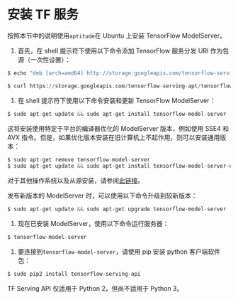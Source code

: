 # 安装 TF 服务

按照本节中的说明使用`aptitude`在 Ubuntu 上安装 TensorFlow ModelServer。

1.  首先，在 shell 提示符下使用以下命令添加 TensorFlow 服务分发 URI 作为包源（一次性设置）：

```py
$ echo "deb [arch=amd64] http://storage.googleapis.com/tensorflow-serving-apt stable tensorflow-model-server tensorflow-model-server-universal" | sudo tee /etc/apt/sources.list.d/tensorflow-serving.list

$ curl https://storage.googleapis.com/tensorflow-serving-apt/tensorflow-serving.release.pub.gpg | sudo apt-key add -
```

1.  在 shell 提示符下使用以下命令安装和更新 TensorFlow ModelServer：

```py
$ sudo apt-get update && sudo apt-get install tensorflow-model-server
```

这将安装使用特定于平台的编译器优化的 ModelServer 版本，例如使用 SSE4 和 AVX 指令。但是，如果优化版本安装在旧计算机上不起作用，则可以安装通用版本：

```py
$ sudo apt-get remove tensorflow-model-server
$ sudo apt-get update && sudo apt-get install tensorflow-model-server-universal
```

对于其他操作系统以及从源安装，请参阅[此链接](https://www.tensorflow.org/serving/setup)。

发布新版本的 ModelServer 时，可以使用以下命令升级到较新版本：

```py
$ sudo apt-get update && sudo apt-get upgrade tensorflow-model-server
```

1.  现在已安装 ModelServer，使用以下命令运行服务器：

```py
$ tensorflow-model-server
```

1.  要连接到`tensorflow-model-server`，请使用 pip 安装 python 客户端软件包：

```py
$ sudo pip2 install tensorflow-serving-api
```

TF Serving API 仅适用于 Python 2，但尚不适用于 Python 3。